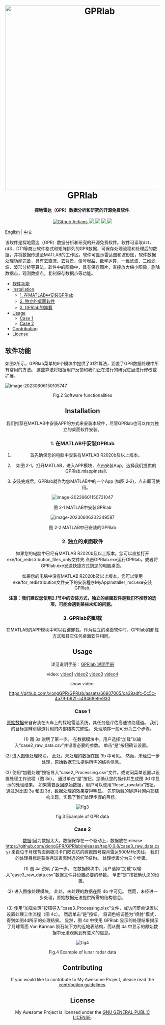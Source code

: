 <h1 align="center">
  <img src="https://raw.githubusercontent.com/erbiaoger/PicGo/main/20230404/202306061528806.jpg" alt="GPRlab" width="600">
      <br>GPRlab<br>
</h1>


<h4 align="center">探地雷达（GPR）数据分析和研究的开源免费软件.</h4>

<p align="center">
  <a href="https://github.com/xiongGPR/GPRlab/actions">
    <img src="https://img.shields.io/github/actions/workflow/status/xiongGPR/GPRlab/release.yml?branch=master&style=flat-square" alt="Github Actions">
  </a>
  <a href="https://goreportcard.com/report/github.com/xiongGPR/GPRlab">
    <img src="https://goreportcard.com/badge/github.com/xiongGPR/GPRlab?style=flat-square">
  </a>
  <img src="https://img.shields.io/github/go-mod/go-version/xiongGPR/GPRlab?style=flat-square">
  <a href="https://github.com/xiongGPR/GPRlab/releases">
    <img src="https://img.shields.io/github/release/xiongGPR/GPRlab/all.svg?style=flat-square">
  </a>
  <a href="https://github.com/xiongGPR/GPRlab/releases/tag/premium">
    <img src="https://img.shields.io/badge/release-Premium-00b4f0?style=flat-square">
  </a>
</p>

[English](https://github.com/xiongGPR/GPRlab/blob/main/README.md)  |  [中文](https://github.com/xiongGPR/GPRlab/blob/main/Readme_cn.md)

该软件是探地雷达（GPR）数据分析和研究的开源免费软件。软件可读取dzt，rd3，DT1等商业软件格式和矩阵排列的GPR数据，可保存处理流程和处理后的数据，并将数据传送至MATLAB的工作区。软件可显示雷达图和波形图，软件数据处理功能完备，具有去直流、去背景、信号增益、数学运算、一维滤波、二维滤波、波形分析等算法。软件中的图像中，具有保存图片，直接放大缩小图像，删除数据点，观测数据点，复制保存数据点等功能。


- [软件功能](#软件功能)
- [Installation](#installation)
  - [1. 在MATLAB中安装GPRlab](#1-在matlab中安装gprlab)
  - [2. 独立的桌面软件](#2-独立的桌面软件)
  - [3. GPRlab的卸载](#3-gprlab的卸载)
- [Usage](#usage)
  - [Case 1](#case-1)
  - [Case 2](#case-2)
- [Contributing](#contributing)
- [License](#license)


## 软件功能

如图2所示，GPRlab菜单的9个模块中提供了31种算法，涵盖了GPR数据处理中所有常用的方法。 这些算法将根据用户反馈和我们正在进行的研究进展进行修改或扩展。

![image-20230606150105747](https://raw.githubusercontent.com/erbiaoger/PicGo/main/20230404/202306062013495.jpg)

<center> Fig.2 Software functionalities

## Installation

我们推荐在MATLAB中安装APP的方式来安装本软件，尽管GPRlab也可以作为独立的桌面软件安装。

### 1. 在MATLAB中安装GPRlab

1. 首先确保您的电脑中安装有MATLAB R2020b及以上版本。

2. 如图 2‑1，打开MATLAB，进入APP模块，点击安装App，选择我们提供的GPRlab.mlappinstall.

3. 安装完成后，GPRlab就作为您MATLAB中的一个App (如图 2‑2)，点击即可使用。

![image-20230601150731047](https://raw.githubusercontent.com/erbiaoger/PicGo/main/20230404/202306062011123.bmp)

<center> 图 2‑1  MATLAB中安装GPRlab


![image-20230606202349587](https://raw.githubusercontent.com/erbiaoger/PicGo/main/20230404/202306062023722.png)

<center> 图 2‑2 MATLAB中已安装的GPRlab


### 2. 独立的桌面软件

如果您的电脑中已经有MATLAB R2020b及以上版本。您可以直接打开exe/for_redistribution_files_only文件夹.点击GPRlab.exe运行GPRlab，或者将GPRlab.exe发送快捷方式到您的电脑桌面。

如果您的电脑中没有MATLAB R2020b及以上版本。您可以使用exe/for_redistribution文件夹下的安装程序MyAppInstaller_mcr.exe安装 GPRlab.

**注意：我们建议您使用2.1节中的安装方式，独立的桌面软件是我们不推荐的选项，可能会遇到某些未知的问题。**

### 3. GPRlab的卸载

在MATLAB的APP模块中可以右键卸载。作为独立的桌面软件时，GPRlab的卸载方式和其它任何桌面软件相同。

## Usage

详见说明手册：[GPRlab 说明手册](https://github.com/xiongGPR/GPRlab/blob/main/docs/GPRlab%E7%94%A8%E6%88%B7%E6%89%8B%E5%86%8C-%E4%B8%AD%E6%96%87.pdf)
  
video: [video1](https://www.bilibili.com/video/BV1HX4y1D7Ve/?vd_source=6b3fc235af5b93e6ec8ca4cb7717ab06) [video2](https://www.bilibili.com/video/BV17g4y1E7VJ/?vd_source=6b3fc235af5b93e6ec8ca4cb7717ab06) [video3](https://www.bilibili.com/video/BV1Ev4y1h7Xx/?spm_id_from=333.999.0.0&vd_source=6b3fc235af5b93e6ec8ca4cb7717ab06) [video4](https://www.bilibili.com/video/BV1r84y1K7Ag/?vd_source=6b3fc235af5b93e6ec8ca4cb7717ab06)

show video: 

https://github.com/xiongGPR/GPRlab/assets/66907005/ca39adfc-5c5c-4a79-b92f-c49468e9e930

### Case 1
  
[原始数据](https://github.com/xiongGPR/GPRlab/blob/main/examples/case1/Case1_Processing.csv)来自安装在火车上的探地雷达系统，其任务是评估高速铁路隧道。 我们的目标是辨别隧道衬砌的内部结构完整性。 处理顺序一般可分为三个步骤。
  
(1) 图 3a 说明了第一步。 在数据模块中，用户选择“加载”以输入“case2_raw_data.csv”并设置必要的参数。 单击“是”按钮确认设置。
  
(2) 进入图像处理模块。 此处，未处理的数据在图 3b 中可见。 然而，未经进一步处理，原始数据无法提供所需的结构信息。
  
(3) 使用“加载处理”按钮导入“case2_Processing.csv”文件，或访问菜单设置以设置处理工作流程（图 3c）。 通过单击“是”按钮，您确认您的操作并生成图 3d 中显示的处理结果。 如果需要返回原始数据，用户可以使用“Reset_rawdata”按钮。
通过对比图 3a 和图 3d，数据处理的效果变得明显。 先前隐藏的隧道衬砌内部结构出现，实现了我们处理步骤的目标。

<!-- ![image-20230606145706692](https://raw.githubusercontent.com/erbiaoger/PicGo/main/20230404/202306062015981.svg) -->

![fig3](https://raw.githubusercontent.com/erbiaoger/PicGo/main/20230608202306162056862.jpg)
  

<center> fig.3  Example of GPR data




### Case 2
  
[数据](https://github.com/xiongGPR/GPRlab/blob/main/examples/case2/case2_Processing.csv)(因为数据太大，数据保存在一个驱动上，数据放在release https://github.com/xiongGPR/GPRlab/releases/tag/0.0.8/case3_raw_data.csv) 来自位于月球背面南极冯卡门陨石坑的嫦娥四号探月雷达500MHz天线。 我们的处理目标是获得月球表面附近的地下结构。 处理步骤分为三个步骤。
  
(1) 图 4a 说明了第一步。 在数据模块中，用户选择“加载”以输入“case3_raw_data.csv”数据文件并设置必要的参数。 单击“是”按钮确认您的设置。
  
(2) 进入图像处理模块。 此处，未处理的数据在图 4b 中可见。 然而，未经进一步处理，原始数据无法提供所需的结构信息。
  
(3) 使用“加载处理”按钮导入“case3_Processing.xlsx”文件，或访问菜单设置以设置处理工作流程（图 4c）。 然后单击“是”按钮。 将调色板调整为“喷射”模式，得到如图4d所示的处理结果。
显然，图 4d 中使用 GPRlab 显示的处理结果揭示了月球背面 Von Kármán 陨石坑下方的近地表结构，而从图 4a 中显示的原始数据中无法观察到有意义的信息。

<!-- ![image-20230606145931158](https://raw.githubusercontent.com/erbiaoger/PicGo/main/20230404/202306062017136.jpg) -->

![fig4](https://raw.githubusercontent.com/erbiaoger/PicGo/main/20230608202306162058893.jpg)

<center> Fig.4 Example of lunar radar data

## Contributing

If you would like to contribute to My Awesome Project, please read the [contribution guidelines](tauri://localhost/CONTRIBUTING.md).

## License

My Awesome Project is licensed under the [GNU GENERAL PUBLIC LICENSE](https://github.com/xiongGPR/GPRlab/blob/main/LICENSE).





